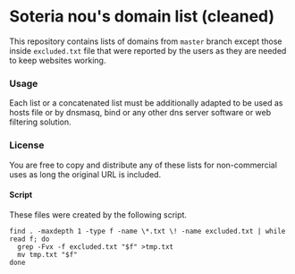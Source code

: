 # Soteria nou's domain list (cleaned)

This repository contains lists of domains from `master` branch except those inside `excluded.txt` file that were reported by the users as they are needed to keep websites working.

### Usage
Each list or a concatenated list must be additionally adapted to be used as hosts file or by dnsmasq, bind or any other dns server software or web filtering solution.

### License
You are free to copy and distribute any of these lists for non-commercial uses as long the original URL is included.

#### Script
These files were created by the following script.
```
find . -maxdepth 1 -type f -name \*.txt \! -name excluded.txt | while read f; do
  grep -Fvx -f excluded.txt "$f" >tmp.txt
  mv tmp.txt "$f"
done
```